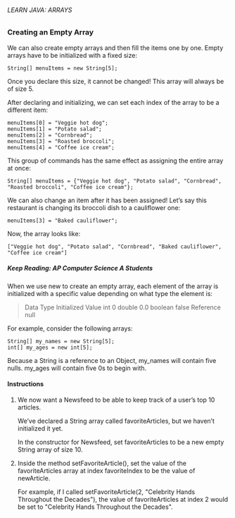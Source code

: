 ###### LEARN JAVA: ARRAYS

### Creating an Empty Array

We can also create empty arrays and then fill the items one by one. Empty arrays have to be initialized with a fixed size:
```
String[] menuItems = new String[5];
```
Once you declare this size, it cannot be changed! This array will always be of size 5.

After declaring and initializing, we can set each index of the array to be a different item:
```
menuItems[0] = "Veggie hot dog";
menuItems[1] = "Potato salad";
menuItems[2] = "Cornbread";
menuItems[3] = "Roasted broccoli";
menuItems[4] = "Coffee ice cream";
```
This group of commands has the same effect as assigning the entire array at once:
```
String[] menuItems = {"Veggie hot dog", "Potato salad", "Cornbread", "Roasted broccoli", "Coffee ice cream"};
```
We can also change an item after it has been assigned! Let’s say this restaurant is changing its broccoli dish to a cauliflower one:
```
menuItems[3] = "Baked cauliflower";
```
Now, the array looks like:
```
["Veggie hot dog", "Potato salad", "Cornbread", "Baked cauliflower", "Coffee ice cream"]
```

##### Keep Reading: AP Computer Science A Students

When we use new to create an empty array, each element of the array is initialized with a specific value depending on what type the element is:

>Data Type	Initialized Value
int	0
double	0.0
boolean	false
Reference	null

For example, consider the following arrays:
```
String[] my_names = new String[5];
int[] my_ages = new int[5];
```
Because a String is a reference to an Object, my_names will contain five nulls. my_ages will contain five 0s to begin with.

#### Instructions

1. We now want a Newsfeed to be able to keep track of a user’s top 10 articles.

    We’ve declared a String array called favoriteArticles, but we haven’t initialized it yet.

    In the constructor for Newsfeed, set favoriteArticles to be a new empty String array of size 10.

2. Inside the method setFavoriteArticle(), set the value of the favoriteArticles array at index favoriteIndex to be the value of newArticle.

    For example, if I called setFavoriteArticle(2, "Celebrity Hands Throughout the Decades"), the value of favoriteArticles at index 2 would be set to "Celebrity Hands Throughout the Decades".